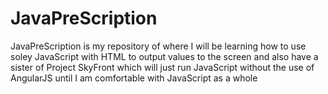 JavaPreScription
================

JavaPreScription is my repository of where I will be learning how to use soley JavaScript with HTML to output values to the screen and also have a sister of Project SkyFront which will just run JavaScript without the use of AngularJS until I am comfortable with JavaScript as a whole

